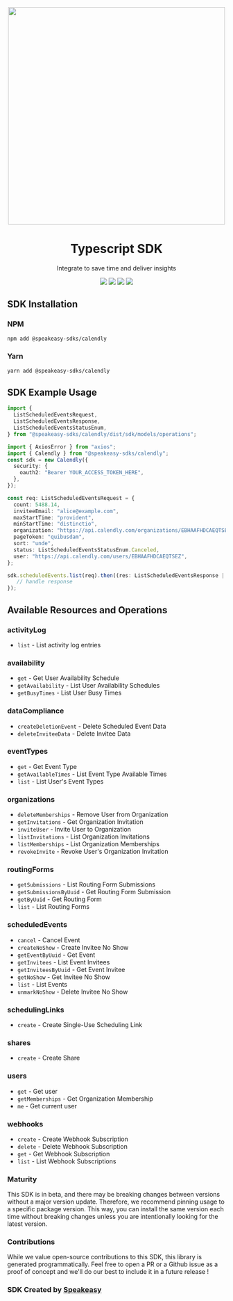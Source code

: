 <div align="center">
    <img src="https://user-images.githubusercontent.com/6267663/231164258-4232466d-cacc-4ec7-9b30-8a8fe4f3073d.svg" width="500" />
    <h1>Typescript SDK</h1>
   <p>Integrate to save time and deliver insights</p>
   <a href="https://developer.calendly.com/api-docs/4b402d5ab3edd-calendly-developer"><img src="https://img.shields.io/static/v1?label=Docs&message=API Ref&color=5444e4&style=for-the-badge" /></a>
   <a href="https://github.com/speakeasy-sdks/calendly-ts/actions"><img src="https://img.shields.io/github/actions/workflow/status/speakeasy-sdks/calendly-ts/speakeasy_sdk_generation.yml?style=for-the-badge" /></a>
  <a href="https://opensource.org/licenses/MIT"><img src="https://img.shields.io/badge/License-MIT-blue.svg?style=for-the-badge" /></a>
  <a href="https://github.com/speakeasy-sdks/calendly-ts/releases"><img src="https://img.shields.io/github/v/release/speakeasy-sdks/calendly-ts?sort=semver&style=for-the-badge" /></a>
</div>


<!-- Start SDK Installation -->
## SDK Installation

### NPM

```bash
npm add @speakeasy-sdks/calendly
```

### Yarn

```bash
yarn add @speakeasy-sdks/calendly
```
<!-- End SDK Installation -->

## SDK Example Usage
<!-- Start SDK Example Usage -->
```typescript
import {
  ListScheduledEventsRequest,
  ListScheduledEventsResponse,
  ListScheduledEventsStatusEnum,
} from "@speakeasy-sdks/calendly/dist/sdk/models/operations";

import { AxiosError } from "axios";
import { Calendly } from "@speakeasy-sdks/calendly";
const sdk = new Calendly({
  security: {
    oauth2: "Bearer YOUR_ACCESS_TOKEN_HERE",
  },
});

const req: ListScheduledEventsRequest = {
  count: 5488.14,
  inviteeEmail: "alice@example.com",
  maxStartTime: "provident",
  minStartTime: "distinctio",
  organization: "https://api.calendly.com/organizations/EBHAAFHDCAEQTSEZ",
  pageToken: "quibusdam",
  sort: "unde",
  status: ListScheduledEventsStatusEnum.Canceled,
  user: "https://api.calendly.com/users/EBHAAFHDCAEQTSEZ",
};

sdk.scheduledEvents.list(req).then((res: ListScheduledEventsResponse | AxiosError) => {
   // handle response
});
```
<!-- End SDK Example Usage -->

<!-- Start SDK Available Operations -->
## Available Resources and Operations


### activityLog

* `list` - List activity log entries

### availability

* `get` - Get User Availability Schedule
* `getAvailability` - List User Availability Schedules
* `getBusyTimes` - List User Busy Times

### dataCompliance

* `createDeletionEvent` - Delete Scheduled Event Data
* `deleteInviteeData` - Delete Invitee Data

### eventTypes

* `get` - Get Event Type
* `getAvailableTimes` - List Event Type Available Times
* `list` - List User's Event Types

### organizations

* `deleteMemberships` - Remove User from Organization
* `getInvitations` - Get Organization Invitation
* `inviteUser` - Invite User to Organization
* `listInvitations` - List Organization Invitations
* `listMemberships` - List Organization Memberships
* `revokeInvite` - Revoke User's Organization Invitation

### routingForms

* `getSubmissions` - List Routing Form Submissions
* `getSubmissionsByUuid` - Get Routing Form Submission
* `getByUuid` - Get Routing Form
* `list` - List Routing Forms

### scheduledEvents

* `cancel` - Cancel Event
* `createNoShow` - Create Invitee No Show
* `getEventByUuid` - Get Event
* `getInvitees` - List Event Invitees
* `getInviteesByUuid` - Get Event Invitee
* `getNoShow` - Get Invitee No Show
* `list` - List Events
* `unmarkNoShow` - Delete Invitee No Show

### schedulingLinks

* `create` - Create Single-Use Scheduling Link

### shares

* `create` - Create Share

### users

* `get` - Get user
* `getMemberships` - Get Organization Membership
* `me` - Get current user

### webhooks

* `create` - Create Webhook Subscription
* `delete` - Delete Webhook Subscription
* `get` - Get Webhook Subscription
* `list` - List Webhook Subscriptions
<!-- End SDK Available Operations -->

### Maturity

This SDK is in beta, and there may be breaking changes between versions without a major version update. Therefore, we recommend pinning usage
to a specific package version. This way, you can install the same version each time without breaking changes unless you are intentionally
looking for the latest version.

### Contributions

While we value open-source contributions to this SDK, this library is generated programmatically.
Feel free to open a PR or a Github issue as a proof of concept and we'll do our best to include it in a future release !

### SDK Created by [Speakeasy](https://docs.speakeasyapi.dev/docs/using-speakeasy/client-sdks)

